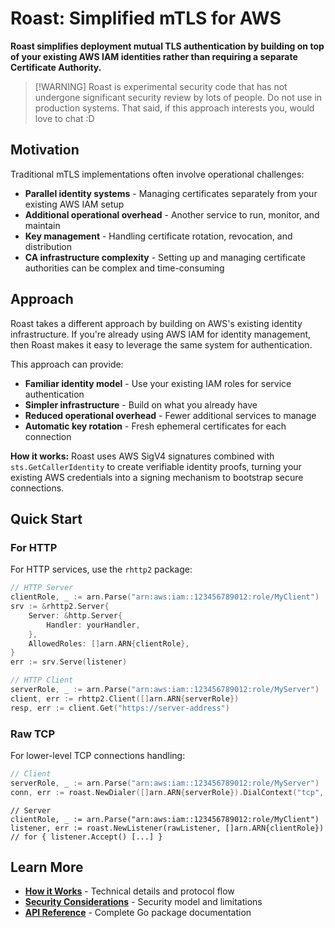 # Roast: Simplified mTLS for AWS

**Roast simplifies deployment mutual TLS authentication by building on top of your
existing AWS IAM identities rather than requiring a separate Certificate
Authority.**

> [!WARNING] Roast is experimental security code that has not undergone
> significant security review by lots of people. Do not use in production
> systems. That said, if this approach interests you, would love to chat :D

## Motivation

Traditional mTLS implementations often involve operational challenges:

- **Parallel identity systems** - Managing certificates separately from your
  existing AWS IAM setup
- **Additional operational overhead** - Another service to run, monitor, and
  maintain  
- **Key management** - Handling certificate rotation, revocation, and
  distribution
- **CA infrastructure complexity** - Setting up and managing certificate
  authorities can be complex and time-consuming

## Approach

Roast takes a different approach by building on AWS's existing identity
infrastructure. If you're already using AWS IAM for identity management, then
Roast makes it easy to leverage the same system for authentication.

This approach can provide:
- **Familiar identity model** - Use your existing IAM roles for service
  authentication
- **Simpler infrastructure** - Build on what you already have
- **Reduced operational overhead** - Fewer additional services to manage
- **Automatic key rotation** - Fresh ephemeral certificates for each connection

**How it works:** Roast uses AWS SigV4 signatures combined with
`sts.GetCallerIdentity` to create verifiable identity proofs, turning your
existing AWS credentials into a signing mechanism to bootstrap secure
connections.

## Quick Start

### For HTTP

For HTTP services, use the `rhttp2` package:

```go
// HTTP Server
clientRole, _ := arn.Parse("arn:aws:iam::123456789012:role/MyClient")
srv := &rhttp2.Server{
    Server: &http.Server{
        Handler: yourHandler,
    },
    AllowedRoles: []arn.ARN{clientRole},
}
err := srv.Serve(listener)
```

```go
// HTTP Client
serverRole, _ := arn.Parse("arn:aws:iam::123456789012:role/MyServer")
client, err := rhttp2.Client([]arn.ARN{serverRole})
resp, err := client.Get("https://server-address")
```

### Raw TCP

For lower-level TCP connections handling:

```go
// Client
serverRole, _ := arn.Parse("arn:aws:iam::123456789012:role/MyServer")
conn, err := roast.NewDialer([]arn.ARN{serverRole}).DialContext("tcp", serverAddr)
```

```
// Server
clientRole, _ := arn.Parse("arn:aws:iam::123456789012:role/MyClient")
listener, err := roast.NewListener(rawListener, []arn.ARN{clientRole})
// for { listener.Accept() [...] }
```

## Learn More

- **[How it Works](./docs/protocol.md)** - Technical details and protocol flow
- **[Security Considerations](./SECURITY.md)** - Security model and limitations
- **[API Reference](https://pkg.go.dev/github.com/thomasdesr/roast)** - Complete
  Go package documentation
